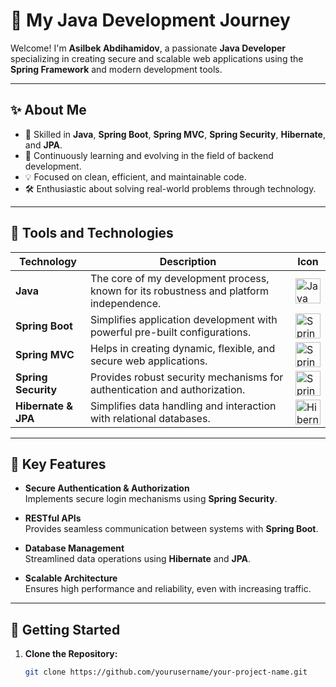 # 🌟 My Java Development Journey  

Welcome! I'm **Asilbek Abdihamidov**, a passionate **Java Developer** specializing in creating secure and scalable web applications using the **Spring Framework** and modern development tools.  

---

## ✨ About Me  
- 🚀 Skilled in **Java**, **Spring Boot**, **Spring MVC**, **Spring Security**, **Hibernate**, and **JPA**.  
- 🌱 Continuously learning and evolving in the field of backend development.  
- 💡 Focused on clean, efficient, and maintainable code.  
- 🛠️ Enthusiastic about solving real-world problems through technology.  

---

## 🔧 Tools and Technologies  

<div align="center">
  
| **Technology**       | **Description**                                                                                     | **Icon**                                           |
|-----------------------|-----------------------------------------------------------------------------------------------------|---------------------------------------------------|
| **Java**             | The core of my development process, known for its robustness and platform independence.             | <img src="https://cdn-icons-png.flaticon.com/512/226/226777.png" alt="Java" width="40"/> |
| **Spring Boot**      | Simplifies application development with powerful pre-built configurations.                          | <img src="https://cdn-icons-png.flaticon.com/512/5968/5968322.png" alt="Spring Boot" width="40"/> |
| **Spring MVC**       | Helps in creating dynamic, flexible, and secure web applications.                                   | <img src="https://cdn-icons-png.flaticon.com/512/5968/5968322.png" alt="Spring MVC" width="40"/> |
| **Spring Security**  | Provides robust security mechanisms for authentication and authorization.                           | <img src="https://cdn-icons-png.flaticon.com/512/3039/3039436.png" alt="Spring Security" width="40"/> |
| **Hibernate & JPA**  | Simplifies data handling and interaction with relational databases.                                  | <img src="https://cdn-icons-png.flaticon.com/512/2111/2111320.png" alt="Hibernate" width="40"/> |

</div>

---

## 🌟 Key Features  

- **Secure Authentication & Authorization**  
  Implements secure login mechanisms using **Spring Security**.  

- **RESTful APIs**  
  Provides seamless communication between systems with **Spring Boot**.  

- **Database Management**  
  Streamlined data operations using **Hibernate** and **JPA**.  

- **Scalable Architecture**  
  Ensures high performance and reliability, even with increasing traffic.

---

## 🚀 Getting Started  

1. **Clone the Repository:**  
   ```bash
   git clone https://github.com/yourusername/your-project-name.git
